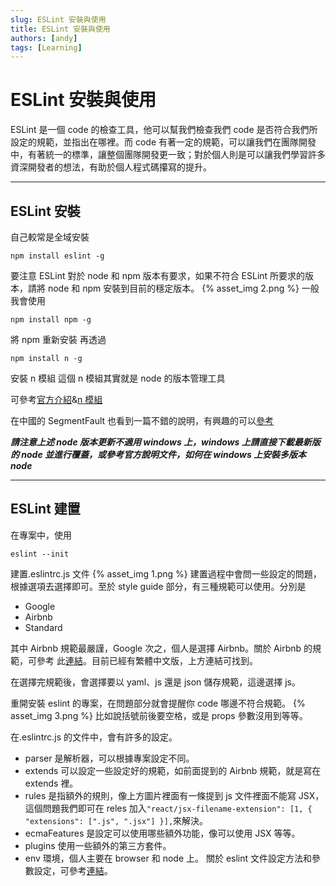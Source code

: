 ```yaml
---
slug: ESLint 安裝與使用
title: ESLint 安裝與使用
authors: [andy]
tags: [Learning]
---
```


# ESLint 安裝與使用

ESLint 是一個 code 的檢查工具，他可以幫我們檢查我們 code 是否符合我們所設定的規範，並指出在哪裡。而 code 有著一定的規範，可以讓我們在團隊開發中，有著統一的標準，讓整個團隊開發更一致；對於個人則是可以讓我們學習許多資深開發者的想法，有助於個人程式碼攥寫的提升。

---

## ESLint 安裝

自己較常是全域安裝

```
npm install eslint -g
```

要注意 ESLint 對於 node 和 npm 版本有要求，如果不符合 ESLint 所要求的版本，請將 node 和 npm 安裝到目前的穩定版本。
{% asset_img 2.png %}
一般我會使用

```
npm install npm -g
```

將 npm 重新安裝
再透過

```
npm install n -g
```

安裝 n 模組
這個 n 模組其實就是 node 的版本管理工具

可參考[官方介紹](https://docs.npmjs.com/downloading-and-installing-node-js-and-npm#osx-or-linux-node-version-managers)&[n 模組](https://github.com/tj/n)

在中國的 SegmentFault 也看到一篇不錯的說明，有興趣的可以[參考](https://segmentfault.com/a/1190000016956077)

<b><i>請注意上述 node 版本更新不適用 windows 上，windows 上請直接下載最新版的 node 並進行覆蓋，或參考官方說明文件，如何在 windows 上安裝多版本 node</i></b>

---

## ESLint 建置

在專案中，使用

```
eslint --init
```

建置.eslintrc.js 文件
{% asset_img 1.png %}
建置過程中會問一些設定的問題，根據選項去選擇即可。至於 style guide 部分，有三種規範可以使用。分別是

- Google
- Airbnb
- Standard

其中 Airbnb 規範最嚴謹，Google 次之，個人是選擇 Airbnb。關於 Airbnb 的規範，可參考
此[連結](https://github.com/airbnb/javascript)。目前已經有繁體中文版，上方連結可找到。

在選擇完規範後，會選擇要以 yaml、js 還是 json 儲存規範，這邊選擇 js。

重開安裝 eslint 的專案，在問題部分就會提醒你 code 哪邊不符合規範。
{% asset_img 3.png %}
比如說括號前後要空格，或是 props 參數沒用到等等。

在.eslintrc.js 的文件中，會有許多的設定。

- parser 是解析器，可以根據專案設定不同。
- extends 可以設定一些設定好的規範，如前面提到的 Airbnb 規範，就是寫在 extends 裡。
- rules 是指額外的規則，像上方圖片裡面有一條提到 js 文件裡面不能寫 JSX，這個問題我們即可在 reles 加入`"react/jsx-filename-extension": [1, { "extensions": [".js", ".jsx"] }],`來解決。
- ecmaFeatures 是設定可以使用哪些額外功能，像可以使用 JSX 等等。
- plugins 使用一些額外的第三方套件。
- env 環境，個人主要在 browser 和 node 上。
  關於 eslint 文件設定方法和參數設定，可參考[連結](https://eslint.org/docs/user-guide/configuring)。
